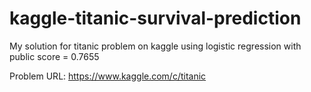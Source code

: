 # kaggle-titanic-survival-prediction
My solution for titanic problem on kaggle using logistic regression with public score = 0.7655

Problem URL: https://www.kaggle.com/c/titanic 

